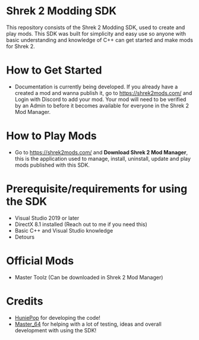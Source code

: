 # Shrek 2 Modding SDK
This repository consists of the Shrek 2 Modding SDK, used to create and play mods. This SDK was built for simplicity and easy use so anyone with basic understanding and knowledge of C++ can get started and make mods for Shrek 2.

# How to Get Started
- Documentation is currently being developed. If you already have a created a mod and wanna publish it, go to https://shrek2mods.com/ and Login with Discord to add your mod. Your mod will need to be verified by an Admin to before it becomes available for everyone in the Shrek 2 Mod Manager.

# How to Play Mods
- Go to https://shrek2mods.com/ and **Download Shrek 2 Mod Manager**, this is the application used to manage, install, uninstall, update and play mods published with this SDK.

# Prerequisite/requirements for using the SDK
- Visual Studio 2019 or later
- DirectX 8.1 installed (Reach out to me if you need this)
- Basic C++ and Visual Studio knowledge
- Detours

# Official Mods
- Master Toolz (Can be downloaded in Shrek 2 Mod Manager)

# Credits
- <a href="https://www.youtube.com/channel/UC_7DEB6JOtilHFg0XeF6HkA" target="_blank">HuniePop</a> for developing the code!
- <a href="https://www.youtube.com/channel/UCNO-_q3wc8BU2MURM9qRVYA" target="_blank">Master_64</a> for helping with a lot of testing, ideas and overall development with using the SDK!

